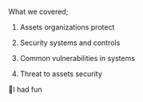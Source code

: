 What we covered;

1. Assets organizations protect
	
2. Security systems and controls

3. Common vulnerabilities in systems
	
4. Threat to assets security
	


👀I had fun

